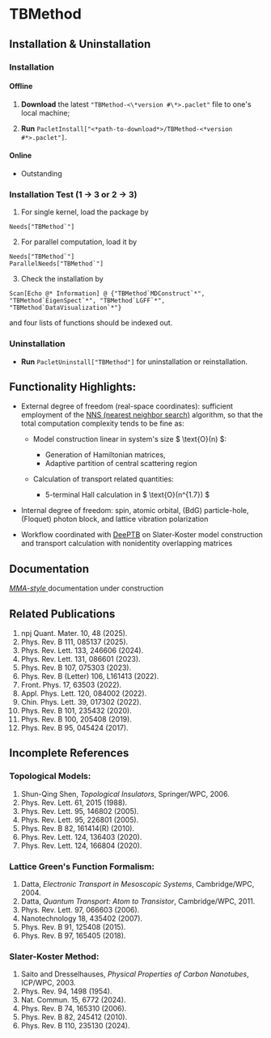 # TBMethod

## Installation & Uninstallation

### Installation

#### Offline

1.  **Download** the latest `"TBMethod-<\*version #\*>.paclet"` file to one's local machine;

2.  **Run** `PacletInstall["<*path-to-download*>/TBMethod-<*version #*>.paclet"]`.

#### Online

- Outstanding

<!--
**Run** `PacletInstall["https://github.com/AlexanderZ11234/TBMethod/releases/download/0.2.1/TBMethod-0.2.1.paclet"]`
-->

### Installation Test (1 → 3 or 2 → 3)

1. For single kernel, load the package by

<!---->

    Needs["TBMethod`"]

2. For parallel computation, load it by

<!---->

    Needs["TBMethod`"]
    ParallelNeeds["TBMethod`"]

3. Check the installation by

<!---->

    Scan[Echo @* Information] @ {"TBMethod`MDConstruct`*", "TBMethod`EigenSpect`*", "TBMethod`LGFF`*", "TBMethod`DataVisualization`*"}

and four lists of functions should be indexed out.

### Uninstallation

- **Run** `PacletUninstall["TBMethod"]` for uninstallation or reinstallation.

## Functionality Highlights:

- External degree of freedom (real-space coordinates): sufficient employment of the [NNS (nearest neighbor search)](https://en.wikipedia.org/wiki/Nearest_neighbor_search) algorithm, so that the total computation complexity tends to be fine as:
    - Model construction linear in system's size $ \text{O}(n) $:
        - Generation of Hamiltonian matrices,
        - Adaptive partition of central scattering region

    - Calculation of transport related quantities:
        - 5-terminal Hall calculation in $ \text{O}(n^{1.7}) $

- Internal degree of freedom: spin, atomic orbital, (BdG) particle-hole, (Floquet) photon block, and lattice vibration polarization

- Workflow coordinated with [DeePTB](https://github.com/deepmodeling/DeePTB) on Slater-Koster model construction and transport calculation with nonidentity overlapping matrices

## Documentation

<a href="#" class="magic-button" title="Onsite testable"> _MMA-style_ </a> documentation under construction

## Related Publications

1. npj Quant. Mater. 10, 48 (2025).
1. Phys. Rev. B 111, 085137 (2025).
1. Phys. Rev. Lett. 133, 246606 (2024).
1. Phys. Rev. Lett. 131, 086601 (2023).
1. Phys. Rev. B 107, 075303 (2023).
1. Phys. Rev. B (Letter) 106, L161413 (2022).
1. Front. Phys. 17, 63503 (2022).
1. Appl. Phys. Lett. 120, 084002 (2022).
1. Chin. Phys. Lett. 39, 017302 (2022).
1. Phys. Rev. B 101, 235432 (2020).
1. Phys. Rev. B 100, 205408 (2019).
1. Phys. Rev. B 95, 045424 (2017).



## Incomplete References

### Topological Models:
1. Shun-Qing Shen, _Topological Insulators_, Springer/WPC, 2006.
1. Phys. Rev. Lett. 61, 2015 (1988).
1. Phys. Rev. Lett. 95, 146802 (2005).
1. Phys. Rev. Lett. 95, 226801 (2005).
1. Phys. Rev. B 82, 161414(R) (2010).
1. Phys. Rev. Lett. 124, 136403 (2020).
1. Phys. Rev. Lett. 124, 166804 (2020).

### Lattice Green's Function Formalism:
1. Datta, _Electronic Transport in Mesoscopic Systems_, Cambridge/WPC, 2004.
1. Datta, _Quantum Transport: Atom to Transistor_, Cambridge/WPC, 2011.
1. Phys. Rev. Lett. 97, 066603 (2006).
1. Nanotechnology 18, 435402 (2007).
1. Phys. Rev. B 91, 125408 (2015).
1. Phys. Rev. B 97, 165405 (2018).

### Slater-Koster Method:
1. Saito and Dresselhauses, _Physical Properties of Carbon Nanotubes_, ICP/WPC, 2003.
1. Phys. Rev. 94, 1498 (1954).
1. Nat. Commun. 15, 6772 (2024).
1. Phys. Rev. B 74, 165310 (2006).
1. Phys. Rev. B 82, 245412 (2010).
1. Phys. Rev. B 110, 235130 (2024). 

